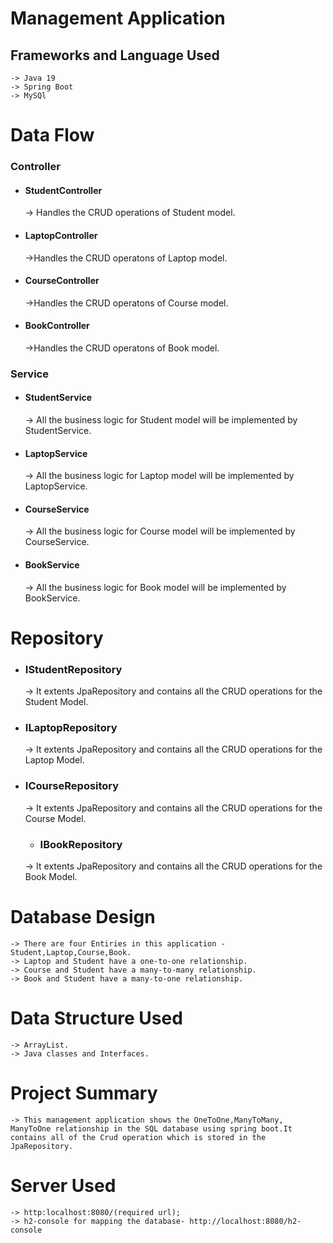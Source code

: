# Management Application

##  Frameworks and Language Used

    -> Java 19
    -> Spring Boot
    -> MySQl

 
 
# Data Flow

### Controller

- #### StudentController
    -> Handles the CRUD operations of Student model.

- #### LaptopController
    ->Handles the CRUD operatons of Laptop model.

- #### CourseController
    ->Handles the CRUD operatons of Course model.

- #### BookController
    ->Handles the CRUD operatons of Book model.

### Service

- #### StudentService
    -> All the business logic for Student model will be implemented by StudentService.
- #### LaptopService
    ->  All the business logic for Laptop model will be implemented by LaptopService.

- #### CourseService
    -> All the business logic for Course model will be implemented by CourseService.

- #### BookService
    -> All the business logic for Book model will be implemented by BookService.


# Repository

- ### IStudentRepository
    -> It extents JpaRepository and contains all the CRUD operations for the Student Model.

- ### ILaptopRepository
    -> It extents JpaRepository and contains all the CRUD operations for the Laptop Model.
- ### ICourseRepository
    -> It extents JpaRepository and contains all the CRUD operations for the Course Model.
    - ### IBookRepository
    -> It extents JpaRepository and contains all the CRUD operations for the Book Model.

# Database Design 
    -> There are four Entiries in this application - Student,Laptop,Course,Book.
    -> Laptop and Student have a one-to-one relationship.
    -> Course and Student have a many-to-many relationship.
    -> Book and Student have a many-to-one relationship.

# Data Structure Used
    -> ArrayList.
    -> Java classes and Interfaces.
# Project Summary 
    -> This management application shows the OneToOne,ManyToMany, ManyToOne relationship in the SQL database using spring boot.It contains all of the Crud operation which is stored in the JpaRepository. 
# Server Used
    -> http:localhost:8080/(required url);
    -> h2-console for mapping the database- http://localhost:8080/h2-console

